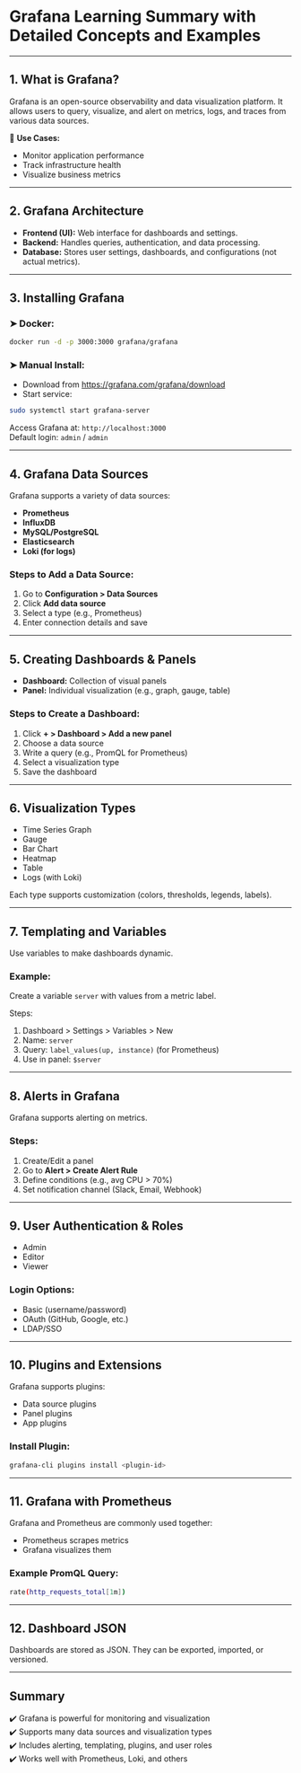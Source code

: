 # Grafana Learning Summary with Detailed Concepts and Examples

---

## 1. What is Grafana?
Grafana is an open-source observability and data visualization platform. It allows users to query, visualize, and alert on metrics, logs, and traces from various data sources.

🔹 **Use Cases:**
- Monitor application performance
- Track infrastructure health
- Visualize business metrics

---

## 2. Grafana Architecture
- **Frontend (UI):** Web interface for dashboards and settings.
- **Backend:** Handles queries, authentication, and data processing.
- **Database:** Stores user settings, dashboards, and configurations (not actual metrics).

---

## 3. Installing Grafana

### ➤ Docker:
```bash
docker run -d -p 3000:3000 grafana/grafana
```

### ➤ Manual Install:
- Download from https://grafana.com/grafana/download
- Start service:
```bash
sudo systemctl start grafana-server
```

Access Grafana at: `http://localhost:3000`  
Default login: `admin` / `admin`

---

## 4. Grafana Data Sources
Grafana supports a variety of data sources:
- **Prometheus**
- **InfluxDB**
- **MySQL/PostgreSQL**
- **Elasticsearch**
- **Loki (for logs)**

### Steps to Add a Data Source:
1. Go to **Configuration > Data Sources**
2. Click **Add data source**
3. Select a type (e.g., Prometheus)
4. Enter connection details and save

---

## 5. Creating Dashboards & Panels
- **Dashboard:** Collection of visual panels
- **Panel:** Individual visualization (e.g., graph, gauge, table)

### Steps to Create a Dashboard:
1. Click **+ > Dashboard > Add a new panel**
2. Choose a data source
3. Write a query (e.g., PromQL for Prometheus)
4. Select a visualization type
5. Save the dashboard

---

## 6. Visualization Types
- Time Series Graph
- Gauge
- Bar Chart
- Heatmap
- Table
- Logs (with Loki)

Each type supports customization (colors, thresholds, legends, labels).

---

## 7. Templating and Variables
Use variables to make dashboards dynamic.

### Example:
Create a variable `server` with values from a metric label.

Steps:
1. Dashboard > Settings > Variables > New
2. Name: `server`
3. Query: `label_values(up, instance)` (for Prometheus)
4. Use in panel: `$server`

---

## 8. Alerts in Grafana
Grafana supports alerting on metrics.

### Steps:
1. Create/Edit a panel
2. Go to **Alert > Create Alert Rule**
3. Define conditions (e.g., avg CPU > 70%)
4. Set notification channel (Slack, Email, Webhook)

---

## 9. User Authentication & Roles
- Admin
- Editor
- Viewer

### Login Options:
- Basic (username/password)
- OAuth (GitHub, Google, etc.)
- LDAP/SSO

---

## 10. Plugins and Extensions
Grafana supports plugins:
- Data source plugins
- Panel plugins
- App plugins

### Install Plugin:
```bash
grafana-cli plugins install <plugin-id>
```

---

## 11. Grafana with Prometheus
Grafana and Prometheus are commonly used together:
- Prometheus scrapes metrics
- Grafana visualizes them

### Example PromQL Query:
```bash
rate(http_requests_total[1m])
```

---

## 12. Dashboard JSON
Dashboards are stored as JSON. They can be exported, imported, or versioned.

---

## Summary
✔️ Grafana is powerful for monitoring and visualization  
✔️ Supports many data sources and visualization types  
✔️ Includes alerting, templating, plugins, and user roles  
✔️ Works well with Prometheus, Loki, and others
